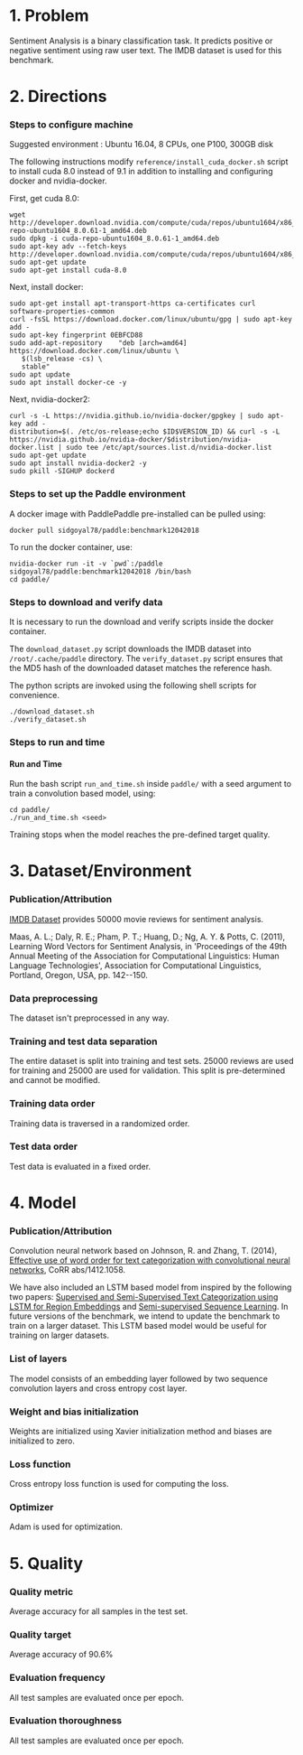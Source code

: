 # 1. Problem 
Sentiment Analysis is a binary classification task. It predicts positive or negative sentiment using raw user text. The IMDB dataset is used for this benchmark.
# 2. Directions
### Steps to configure machine
Suggested environment : Ubuntu 16.04, 8 CPUs, one P100, 300GB disk

The following instructions modify `reference/install_cuda_docker.sh` script to install cuda 8.0 instead of 9.1 in addition to installing and configuring docker and nvidia-docker.

First, get cuda 8.0:

    wget http://developer.download.nvidia.com/compute/cuda/repos/ubuntu1604/x86_64/cuda-repo-ubuntu1604_8.0.61-1_amd64.deb
    sudo dpkg -i cuda-repo-ubuntu1604_8.0.61-1_amd64.deb
    sudo apt-key adv --fetch-keys http://developer.download.nvidia.com/compute/cuda/repos/ubuntu1604/x86_64/7fa2af80.pub
    sudo apt-get update
    sudo apt-get install cuda-8.0

Next, install docker:

    sudo apt-get install apt-transport-https ca-certificates curl software-properties-common
    curl -fsSL https://download.docker.com/linux/ubuntu/gpg | sudo apt-key add -
    sudo apt-key fingerprint 0EBFCD88
    sudo add-apt-repository    "deb [arch=amd64] https://download.docker.com/linux/ubuntu \
       $(lsb_release -cs) \
       stable"
    sudo apt update
    sudo apt install docker-ce -y


Next, nvidia-docker2:

    curl -s -L https://nvidia.github.io/nvidia-docker/gpgkey | sudo apt-key add -
    distribution=$(. /etc/os-release;echo $ID$VERSION_ID) && curl -s -L https://nvidia.github.io/nvidia-docker/$distribution/nvidia-docker.list | sudo tee /etc/apt/sources.list.d/nvidia-docker.list
    sudo apt-get update
    sudo apt install nvidia-docker2 -y
    sudo pkill -SIGHUP dockerd

### Steps to set up the Paddle environment
A docker image with PaddlePaddle pre-installed can be pulled using:
```
docker pull sidgoyal78/paddle:benchmark12042018
```

To run the docker container, use:
```
nvidia-docker run -it -v `pwd`:/paddle sidgoyal78/paddle:benchmark12042018 /bin/bash
cd paddle/
```

### Steps to download and verify data
It is necessary to run the download and verify scripts inside the docker container.

The `download_dataset.py` script downloads the IMDB dataset into `/root/.cache/paddle` directory.
The `verify_dataset.py` script ensures that the MD5 hash of the downloaded dataset matches the reference hash.

The python scripts are invoked using the following shell scripts for convenience.

```
./download_dataset.sh
./verify_dataset.sh
```

### Steps to run and time

#### Run and Time

Run the bash script `run_and_time.sh` inside `paddle/` with a seed argument to train a convolution based model, using:
```
cd paddle/
./run_and_time.sh <seed>
```

Training stops when the model reaches the pre-defined target quality.

# 3. Dataset/Environment
### Publication/Attribution
[IMDB Dataset](http://ai.stanford.edu/~amaas/data/sentiment/) provides 50000 movie reviews for sentiment analysis.

Maas, A. L.; Daly, R. E.; Pham, P. T.; Huang, D.; Ng, A. Y. & Potts, C. (2011), Learning Word Vectors for Sentiment Analysis, in 'Proceedings of the 49th Annual Meeting of the Association for Computational Linguistics: Human Language Technologies', Association for Computational Linguistics, Portland, Oregon, USA, pp. 142--150.
### Data preprocessing
The dataset isn't preprocessed in any way.
### Training and test data separation
The entire dataset is split into training and test sets. 25000 reviews are used for training and 25000 are used for validation.
This split is pre-determined and cannot be modified.
### Training data order
Training data is traversed in a randomized order.
### Test data order
Test data is evaluated in a fixed order.
# 4. Model
### Publication/Attribution
Convolution neural network based on Johnson, R. and Zhang, T. (2014), [Effective use of word order for text categorization with convolutional neural networks](https://arxiv.org/abs/1412.1058), CoRR abs/1412.1058. 

We have also included an LSTM based model from inspired by the following two papers: [Supervised and Semi-Supervised Text Categorization using LSTM for Region Embeddings](https://arxiv.org/abs/1602.02373) and [Semi-supervised Sequence Learning](https://arxiv.org/abs/1511.01432). In future versions of the benchmark, we intend to update the benchmark to train on a larger dataset. This LSTM based model would be useful for training on larger datasets.

### List of layers
The model consists of an embedding layer followed by two sequence convolution layers and cross entropy cost layer.
### Weight and bias initialization
Weights are initialized using Xavier initialization method and biases are initialized to zero.
### Loss function
Cross entropy loss function is used for computing the loss.
### Optimizer
Adam is used for optimization.
# 5. Quality
### Quality metric
Average accuracy for all samples in the test set.
### Quality target
Average accuracy of 90.6%
### Evaluation frequency
All test samples are evaluated once per epoch.
### Evaluation thoroughness
All test samples are evaluated once per epoch.
